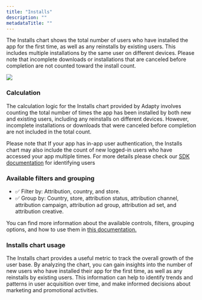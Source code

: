 ```yaml
---
title: "Installs"
description: ""
metadataTitle: ""
---
```


The Installs chart shows the total number of users who have installed the app for the first time, as well as any reinstalls by existing users. This includes multiple installations by the same user on different devices. Please note that incomplete downloads or installations that are canceled before completion are not counted toward the install count.


<div style={{ textAlign: 'center' }}>
  <img 
    src="https://files.readme.io/62c4c2c-small-CleanShot_2023-04-28_at_16.24.292x.png" 
    style={{ width: '700px', border: '1px solid grey' }}
  />
</div>





### Calculation

The calculation logic for the Installs chart provided by Adapty involves counting the total number of times the app has been installed by both new and existing users, including any reinstalls on different devices. However, incomplete installations or downloads that were canceled before completion are not included in the total count.

Please note that If your app has in-app user authentication, the Installs chart may also include the count of new logged-in users who have accessed your app multiple times. For more details please check our [SDK documentation](https://docs.adapty.io/docs/identifying-users) for identifying users

### Available filters and grouping

- ✅ Filter by: Attribution, country, and store.
- ✅ Group by: Country, store, attribution status, attribution channel, attribution campaign, attribution ad group, attribution ad set, and attribution creative.

You can find more information about the available controls, filters, grouping options, and how to use them in [this documentation.](https://docs.adapty.io/docs/controls-filters-grouping-compare-proceeds)

### Installs chart usage

The Installs chart provides a useful metric to track the overall growth of the user base. By analyzing the chart, you can gain insights into the number of new users who have installed their app for the first time, as well as any reinstalls by existing users. This information can help to identify trends and patterns in user acquisition over time, and make informed decisions about marketing and promotional activities.